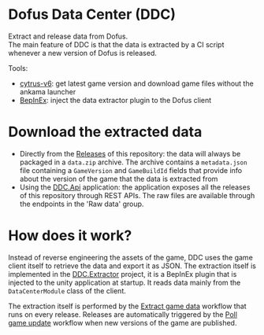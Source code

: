 # Dofus Data Center (DDC)

Extract and release data from Dofus.\
The main feature of DDC is that the data is extracted by a CI script whenever a new version of Dofus is released.

Tools:
- [cytrus-v6](https://github.com/Dofus-Batteries-Included/cytrus-v6): get latest game version and download game files without the ankama launcher
- [BepInEx](https://github.com/BepInEx/BepInEx): inject the data extractor plugin to the Dofus client

# Download the extracted data

- Directly from the [Releases](https://github.com/Dofus-Batteries-Included/DDC/releases) of this repository: the data will always be packaged in a `data.zip` archive. The archive contains a `metadata.json` file containing a `GameVersion` and `GameBuildId` fields that provide info about the version of the game that the data is extracted from
- Using the [DDC.Api](https://ddc-gqaacvehagekdtcy.francecentral-01.azurewebsites.net/swagger) application: the application exposes all the releases of this repository through REST APIs. The raw files are available through the endpoints in the 'Raw data' group.

# How does it work?

Instead of reverse engineering the assets of the game, DDC uses the game client itself to retrieve the data and export it as JSON.
The extraction itself is implemented in the [DDC.Extractor](https://github.com/Dofus-Batteries-Included/DDC/tree/main/DDC.Extractor) project, it is a BepInEx plugin that is injected to the unity application at startup. It reads data mainly from the `DataCenterModule` class of the client.

The extraction itself is performed by the [Extract game data](https://github.com/Dofus-Batteries-Included/DDC/blob/main/.github/workflows/release.yml) workflow that runs on every release. Releases are automatically triggered by the [Poll game update](https://github.com/Dofus-Batteries-Included/DDC/blob/main/.github/workflows/poll_game_update.yml) workflow when new versions of the game are published.